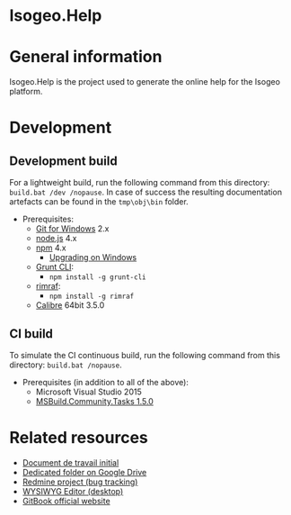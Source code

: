Isogeo.Help
==============

# General information
Isogeo.Help is the project used to generate the online help for the Isogeo platform.

# Development

## Development build

For a lightweight build, run the following command from this directory: `build.bat /dev /nopause`. In case of success the resulting documentation artefacts can be found in the `tmp\obj\bin` folder. 

- Prerequisites:
  * [Git for Windows](https://git-for-windows.github.io/) 2.x
  * [node.js](http://nodejs.org/) 4.x
  * [npm](https://npmjs.org/) 4.x
    + [Upgrading on Windows](https://github.com/npm/npm/wiki/Troubleshooting#upgrading-on-windows)
  * [Grunt CLI](http://gruntjs.com/):
    + `npm install -g grunt-cli`
  * [rimraf](https://www.npmjs.com/package/rimraf):
    + `npm install -g rimraf`
  * [Calibre](http://calibre-ebook.com/download_windows64) 64bit 3.5.0

## CI build

To simulate the CI continuous build, run the following command from this directory: `build.bat /nopause`.

- Prerequisites (in addition to all of the above):
  * Microsoft Visual Studio 2015
  * [MSBuild.Community.Tasks 1.5.0](https://github.com/loresoft/msbuildtasks)

# Related resources

- [Document de travail initial](https://docs.google.com/a/isogeo.fr/document/d/1D39wXdfw0ueq9PViHike9qlAO26PSs6IoyAUgsvC3_Y/edit)
- [Dedicated folder on Google Drive](https://drive.google.com/drive/u/0/#folders/0B1LzWJagMM-PVFZpeU9jQjZRYUk)
- [Redmine project (bug tracking)](https://dev.isogeo.net/redmine/projects/help)
- [WYSIWYG Editor (desktop)](https://github.com/GitbookIO/editor)
- [GitBook official website](https://www.gitbook.com)